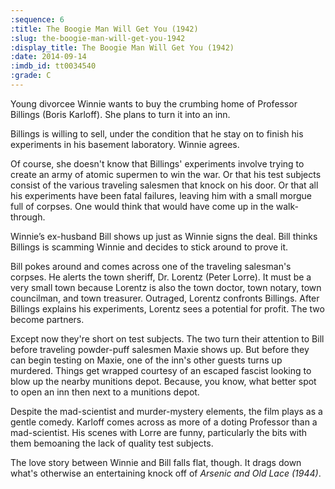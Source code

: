 ```yaml
---
:sequence: 6
:title: The Boogie Man Will Get You (1942)
:slug: the-boogie-man-will-get-you-1942
:display_title: The Boogie Man Will Get You (1942)
:date: 2014-09-14
:imdb_id: tt0034540
:grade: C
---
```

Young divorcee Winnie wants to buy the crumbing home of  Professor Billings (Boris Karloff). She plans to turn it into an inn.

Billings is willing to sell, under the condition that he stay on to finish his experiments in his basement laboratory. Winnie agrees.

Of course, she doesn't know that Billings' experiments involve trying to create an army of atomic supermen to win the war. Or that his test subjects consist of the various traveling salesmen that knock on his door. Or that all his experiments have been fatal failures, leaving him with a small morgue full of corpses. One would think that would have come up in the walk-through.

Winnie’s ex-husband Bill shows up just as Winnie signs the deal. Bill thinks Billings is scamming Winnie and decides to stick around to prove it. 

Bill pokes around and comes across one of the traveling salesman's corpses. He alerts the town sheriff, Dr. Lorentz (Peter Lorre). It must be a very small town because Lorentz is also the town doctor, town notary, town councilman, and town treasurer. Outraged, Lorentz confronts Billings. After Billings explains his experiments, Lorentz sees a potential for profit.  The two become partners. 

Except now they're short on test subjects. The two turn their attention to Bill before traveling powder-puff salesmen Maxie shows up. But before they can begin testing on Maxie, one of the inn's other guests turns up murdered. Things get wrapped courtesy of an escaped fascist looking to blow up the nearby munitions depot. Because, you know, what better spot to open an inn then next to a munitions depot.

Despite the mad-scientist and murder-mystery elements, the film plays as a gentle comedy. Karloff comes across as more of a doting Professor than a mad-scientist. His scenes with Lorre are funny, particularly the bits with them bemoaning the lack of quality test subjects. 

The love story between Winnie and Bill falls flat, though. It drags down what's otherwise an entertaining knock off of _Arsenic and Old Lace (1944)_.